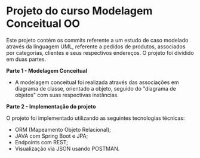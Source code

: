 # Projeto do curso Modelagem Conceitual OO

Este projeto contém os commits referente a um estudo de caso modelado através da linguagem UML, referente a pedidos de produtos, associados por categorias, clientes e seus respectivos endereços. O projeto foi dividido em duas partes.

**Parte 1 - Modelagem Conceitual**

* A modelagem conceitual foi realizada através das associações em diagrama de classe, orientado a objeto, seguido do "diagrama de objetos" com suas respectivas instâncias.

**Parte 2 - Implementação do projeto**

O projeto foi implementado utilizando as seguintes tecnologias técnicas:


* ORM (Mapeamento Objeto Relacional);
* JAVA com Spring Boot e JPA;
* Endpoints com REST;
* Visualização via JSON usando POSTMAN.
